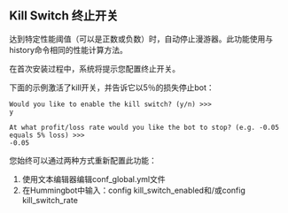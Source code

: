 ## Kill Switch 终止开关

达到特定性能阈值（可以是正数或负数）时，自动停止漫游器。此功能使用与history命令相同的性能计算方法。

在首次安装过程中，系统将提示您配置终止开关。

下面的示例激活了kill开关，并告诉它以5％的损失停止bot：
```
Would you like to enable the kill switch? (y/n) >>>
y

At what profit/loss rate would you like the bot to stop? (e.g. -0.05 equals 5% loss) >>>
-0.05
```

您始终可以通过两种方式重新配置此功能：
1. 使用文本编辑器编辑conf_global.yml文件
2. 在Hummingbot中输入：config kill_switch_enabled和/或config kill_switch_rate